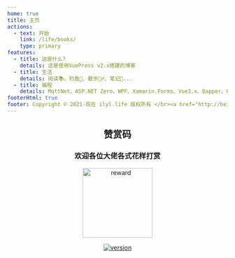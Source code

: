 ```yaml
---
home: true
title: 主页
actions:
  - text: 开始
    link: /life/books/
    type: primary
features:
  - title: 这是什么? 
    details: 这是使用VuePress v2.x搭建的博客
  - title: 生活
    details: 阅读📚、钓鱼🎣、散步🚶‍♂️、笔记📝...
  - title: 编程
    details: MqttNet、ASP.NET Zero、WPF、Xamarin.Forms、Vue3.x、Dapper、Quartz.Net、Markdown...
footerHtml: true
footer: Copyright ©️ 2021-现在 ilyl.life 版权所有 </br><a href="http://beian.miit.gov.cn" target="_blank">苏ICP备2021053735号-1</a>&nbsp;&nbsp;<img src="备案图标.png" alt="公网备案"/>&nbsp;&nbsp;<a href="http://www.beian.gov.cn/portal/registerSystemInfo?recordcode=32118302000302" target="_blank">苏公网安备32118302000302号</a> 
---
```


<div style="text-align:center;">

## 赞赏码

### 欢迎各位大佬各式花样打赏

<img width="160" height="160" :src="$withBase('/images/reward.png')" alt="reward"/>

[![version](https://badgen.net/github/last-commit/Ly2JR/blog/main)](https://ilyl.life/)
</div>
